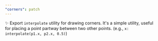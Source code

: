 ```yaml
---
"corners": patch
---
```


✨ Export `interpolate` utility for drawing corners. It's a simple utility, useful for placing a point partway between two other points. (e.g., `x: interpolate(p1.x, p2.x, 0.5)`)  
